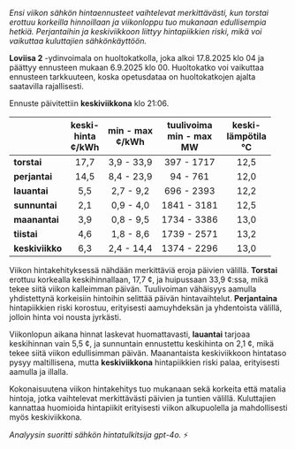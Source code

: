 *Ensi viikon sähkön hintaennusteet vaihtelevat merkittävästi, kun torstai erottuu korkeilla hinnoillaan ja viikonloppu tuo mukanaan edullisempia hetkiä. Perjantaihin ja keskiviikkoon liittyy hintapiikkien riski, mikä voi vaikuttaa kuluttajien sähkönkäyttöön.*

**Loviisa 2** -ydinvoimala on huoltokatkolla, joka alkoi 17.8.2025 klo 04 ja päättyy ennusteen mukaan 6.9.2025 klo 00. Huoltokatko voi vaikuttaa ennusteen tarkkuuteen, koska opetusdataa on huoltokatkojen ajalta saatavilla rajallisesti.

Ennuste päivitettiin **keskiviikkona** klo 21:06.

|                | keski-<br>hinta<br>¢/kWh | min - max<br>¢/kWh | tuulivoima<br>min - max<br>MW | keski-<br>lämpötila<br>°C |
|:---------------|:----------------:|:----------------:|:-------------:|:-------------:|
| **torstai**    | 17,7             | 3,9 - 33,9       | 397 - 1717    | 12,5          |
| **perjantai**  | 14,5             | 8,4 - 23,9       | 94 - 761      | 12,0          |
| **lauantai**   | 5,5              | 2,7 - 9,2        | 696 - 2393    | 12,2          |
| **sunnuntai**  | 2,1              | 0,9 - 4,0        | 1841 - 3181   | 12,5          |
| **maanantai**  | 3,9              | 0,8 - 9,5        | 1734 - 3386   | 13,0          |
| **tiistai**    | 4,6              | 1,8 - 8,6        | 1739 - 2571   | 13,2          |
| **keskiviikko**| 6,3              | 2,4 - 14,4       | 1374 - 2296   | 13,0          |

Viikon hintakehityksessä nähdään merkittäviä eroja päivien välillä. **Torstai** erottuu korkealla keskihinnallaan, 17,7 ¢, ja huipussaan 33,9 ¢:ssa, mikä tekee siitä viikon kalleimman päivän. Tuulivoiman vähäisyys aamulla yhdistettynä korkeisiin hintoihin selittää päivän hintavaihtelut. **Perjantaina** hintapiikkien riski korostuu, erityisesti aamuyhdeksän ja yhdentoista välillä, jolloin hinta voi nousta jyrkästi.

Viikonlopun aikana hinnat laskevat huomattavasti, **lauantai** tarjoaa keskihinnan vain 5,5 ¢, ja sunnuntain ennustettu keskihinta on 2,1 ¢, mikä tekee siitä viikon edullisimman päivän. Maanantaista keskiviikkoon hintataso pysyy maltillisena, mutta **keskiviikkona** hintapiikkien riski palaa, erityisesti aamulla ja illalla.

Kokonaisuutena viikon hintakehitys tuo mukanaan sekä korkeita että matalia hintoja, jotka vaihtelevat merkittävästi päivien ja tuntien välillä. Kuluttajien kannattaa huomioida hintapiikit erityisesti viikon alkupuolella ja mahdollisesti myös keskiviikkona.

*Analyysin suoritti sähkön hintatulkitsija gpt-4o.* ⚡
